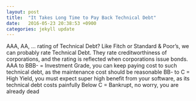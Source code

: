 ```yaml
---
layout: post
title:  "It Takes Long Time to Pay Back Technical Debt"
date:   2016-05-23 20:38:53 +0900
categories: jekyll update
---
```

AAA, AA, … rating of Technical Debt?
Like Fitch or Standard & Poor’s, we can probably rate Technical Debt.
They rate creditworthiness of corporations, and the rating is reflected when corporations issue bonds.
AAA to BBB- = Investment Grade, you can keep paying cost to such technical debt, as the maintenance cost should be reasonable
BB- to C = High Yield, you must expect super high benefit from your software, as its technical debt costs painfully
Below C = Bankrupt, no worry, you are already dead